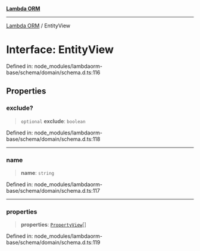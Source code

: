 [**Lambda ORM**](../README.md)

***

[Lambda ORM](../README.md) / EntityView

# Interface: EntityView

Defined in: node\_modules/lambdaorm-base/schema/domain/schema.d.ts:116

## Properties

### exclude?

> `optional` **exclude**: `boolean`

Defined in: node\_modules/lambdaorm-base/schema/domain/schema.d.ts:118

***

### name

> **name**: `string`

Defined in: node\_modules/lambdaorm-base/schema/domain/schema.d.ts:117

***

### properties

> **properties**: [`PropertyView`](PropertyView.md)[]

Defined in: node\_modules/lambdaorm-base/schema/domain/schema.d.ts:119

